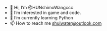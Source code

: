 - 👋 Hi, I’m @HUNshimoWangccc
- 👀 I’m interested in game and code.
- 🌱 I’m currently learning Python
- 📫 How to reach me shuiwater@outlook.com

<!---
HUNshimoWangccc/HUNshimoWangccc is a ✨ special ✨ repository because its `README.md` (this file) appears on your GitHub profile.
You can click the Preview link to take a look at your changes.
--->
